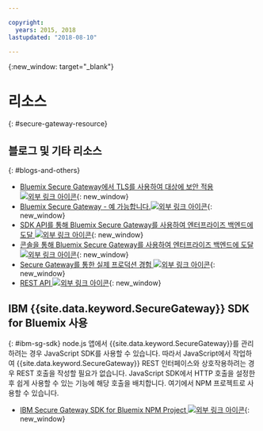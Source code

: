 ```yaml
---

copyright:
  years: 2015, 2018
lastupdated: "2018-08-10"

---
```

{:new_window: target="_blank"}

# 리소스
{: #secure-gateway-resource}

## 블로그 및 기타 리소스
{: #blogs-and-others}

- [Bluemix Secure Gateway에서 TLS를 사용하여 대상에 보안 적용 ![외부 링크 아이콘](../../icons/launch-glyph.svg "외부 링크 아이콘")](https://developer.ibm.com/bluemix/2015/04/17/securing-destinations-tls-bluemix-secure-gateway/){: new_window}
- [Bluemix Secure Gateway - 예 가능합니다.![외부 링크 아이콘](../../icons/launch-glyph.svg "외부 링크 아이콘")](https://developer.ibm.com/bluemix/2015/03/27/bluemix-secure-gateway-yes-can-get/){: new_window}
- [SDK API를 통해 Bluemix Secure Gateway를 사용하여 엔터프라이즈 백엔드에 도달 ![외부 링크 아이콘](../../icons/launch-glyph.svg "외부 링크 아이콘")](https://developer.ibm.com/bluemix/2015/04/07/reaching-enterprise-backend-bluemix-secure-gateway-via-sdk-api/){: new_window}
- [콘솔을 통해 Bluemix Secure Gateway를 사용하여 엔터프라이즈 백엔드에 도달 ![외부 링크 아이콘](../../icons/launch-glyph.svg "외부 링크 아이콘")](https://developer.ibm.com/bluemix/2015/04/01/reaching-enterprise-backend-bluemix-secure-gateway/){: new_window}
- [Secure Gateway를 통한 실제 프로덕션 경험 ![외부 링크 아이콘](../../icons/launch-glyph.svg "외부 링크 아이콘")](https://www.ibm.com/blogs/bluemix/2015/11/secure-gateway-in-production-part1/){: new_window}
- [REST API ![외부 링크 아이콘](../../icons/launch-glyph.svg "외부 링크 아이콘")](https://cloud.ibm.com/apidocs/secure-gateway){: new_window}


## IBM {{site.data.keyword.SecureGateway}} SDK for Bluemix 사용
{: #ibm-sg-sdk}
node.js 앱에서 {{site.data.keyword.SecureGateway}}를 관리하려는 경우 JavaScript SDK를 사용할 수 있습니다. 따라서 JavaScript에서 작업하여 {{site.data.keyword.SecureGateway}} REST 인터페이스와 상호작용하려는 경우 REST 호출을 작성할 필요가 없습니다. JavaScript SDK에서 HTTP 호출을 설정한 후 쉽게 사용할 수 있는 기능에 해당 호출을 배치합니다.  여기에서 NPM 프로젝트로 사용할 수 있습니다.

- [IBM Secure Gateway SDK for Bluemix NPM Project ![외부 링크 아이콘](../../icons/launch-glyph.svg "외부 링크 아이콘")](https://www.npmjs.com/package/bluemix-secure-gateway){: new_window}
